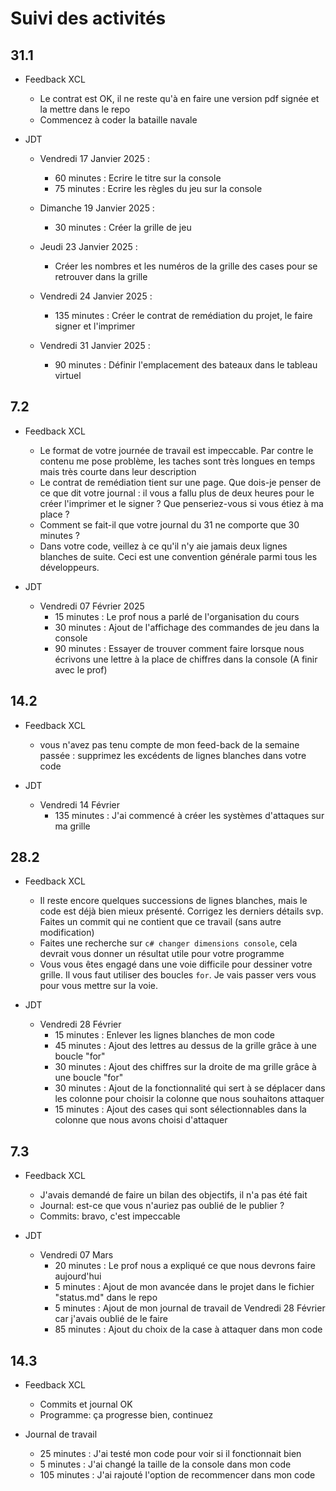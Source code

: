 # Suivi des activités

## 31.1

- Feedback XCL
    - Le contrat est OK, il ne reste qu'à en faire une version pdf signée et la mettre dans le repo
    - Commencez à coder la bataille navale

- JDT
    - Vendredi 17 Janvier 2025 :
        - 60 minutes : Ecrire le titre sur la console
        - 75 minutes : Ecrire les règles du jeu sur la console
    
    - Dimanche 19 Janvier 2025 :
        - 30 minutes : Créer la grille de jeu 
    
    - Jeudi 23 Janvier 2025 :
        - Créer les nombres et les numéros de la grille des cases pour se retrouver dans la grille
    
    - Vendredi 24 Janvier 2025 :
        - 135 minutes : Créer le contrat de remédiation du projet, le faire signer et l'imprimer
    
    - Vendredi 31 Janvier 2025 :
        - 90 minutes : Définir l'emplacement des bateaux dans le tableau virtuel 

## 7.2

- Feedback XCL
    - Le format de votre journée de travail est impeccable. Par contre le contenu me pose problème, les taches sont très longues en temps mais très courte dans leur description
    - Le contrat de remédiation tient sur une page. Que dois-je penser de ce que dit votre journal : il vous a fallu plus de deux heures pour le créer l'imprimer et le signer ? Que penseriez-vous si vous étiez à ma place ?
    - Comment se fait-il que votre journal du 31 ne comporte que 30 minutes ?
    - Dans votre code, veillez à ce qu'il n'y aie jamais deux lignes blanches de suite. Ceci est une convention générale parmi tous les développeurs.
 
- JDT
    - Vendredi 07 Février 2025 
        - 15 minutes : Le prof nous a  parlé de l'organisation du cours
        - 30 minutes : Ajout de l'affichage des commandes de jeu dans la console
        - 90 minutes : Essayer de trouver comment faire lorsque nous écrivons une lettre à la place de chiffres dans la console (A finir avec le prof)

## 14.2
- Feedback XCL
    - vous n'avez pas tenu compte de mon feed-back de la semaine passée : supprimez les excédents de lignes blanches dans votre code
 
- JDT
    - Vendredi 14 Février 
        - 135 minutes : J'ai commencé à créer les systèmes d'attaques sur ma grille

## 28.2

- Feedback XCL
    - Il reste encore quelques successions de lignes blanches, mais le code est déjà bien mieux présenté. Corrigez les derniers détails svp. Faites un commit qui ne contient que ce travail (sans autre modification)
    - Faites une recherche sur `c# changer dimensions console`, cela devrait vous donner un résultat utile pour votre programme
    - Vous vous êtes engagé dans une voie difficile pour dessiner votre grille. Il vous faut utiliser des boucles `for`. Je vais passer vers vous pour vous mettre sur la voie.


- JDT 
    - Vendredi 28 Février
        - 15 minutes : Enlever les lignes blanches de mon code
        - 45 minutes : Ajout des lettres au dessus de la grille grâce à une boucle "for"
        - 30 minutes : Ajout des chiffres sur la droite de ma grille grâce à une boucle "for"
        - 30 minutes : Ajout de la fonctionnalité qui sert à se déplacer dans les colonne pour choisir la colonne que nous souhaitons attaquer
        - 15 minutes : Ajout des cases qui sont sélectionnables dans la colonne que nous avons choisi d'attaquer

## 7.3

- Feedback XCL
    - J'avais demandé de faire un bilan des objectifs, il n'a pas été fait
    - Journal: est-ce que vous n'auriez pas oublié de le publier ?
    - Commits: bravo, c'est impeccable

- JDT
    - Vendredi 07 Mars 
        - 20 minutes : Le prof nous a expliqué ce que nous devrons faire aujourd'hui
        - 5 minutes : Ajout de mon avancée dans le projet dans le fichier "status.md" dans le repo
        - 5 minutes : Ajout de mon journal de travail de Vendredi 28 Février car j'avais oublié de le faire
        - 85 minutes : Ajout du choix de la case à attaquer dans mon code


## 14.3

- Feedback XCL
    - Commits et journal OK
    - Programme: ça progresse bien, continuez

- Journal de travail
    - 25 minutes : J'ai testé mon code pour voir si il fonctionnait bien
    - 5 minutes : J'ai changé la taille de la console dans mon code
    - 105 minutes : J'ai rajouté l'option de recommencer dans mon code